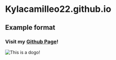 # Kylacamilleo22.github.io

## Example format

### Visit my [Github Page](https://github.com/kylacamilleo22)!

![This is a dogo!](https://i.pinimg.com/564x/95/32/3c/95323c209161ede3b4f29909f6abfe98.jpg)

